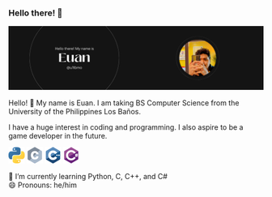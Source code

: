 ### Hello there! 👋

![Hello there! My name is Euan. @u1tbmo](images/euan-header.png)

Hello! 👋 My name is Euan. I am taking BS Computer Science from the University of the Philippines Los Baños.

I have a huge interest in coding and programming. I also aspire to be a game developer in the future.

![Python](images/python_32x32.png) ![C](images/c_32x32.png) ![C++](images/cpp_32x32.png) ![C#](images/csharp_32x32.png)

🌱 I’m currently learning Python, C, C++, and C#\
😄 Pronouns: he/him

<!--
**u1tbmo/u1tbmo** is a ✨ _special_ ✨ repository because its `README.md` (this file) appears on your GitHub profile.

Here are some ideas to get you started:

- 🔭 I’m currently working on ...
- 🌱 I’m currently learning ...
- 👯 I’m looking to collaborate on ...
- 🤔 I’m looking for help with ...
- 💬 Ask me about ...
- 📫 How to reach me: ...
- 😄 Pronouns: ...
- ⚡ Fun fact: ... 
-->
